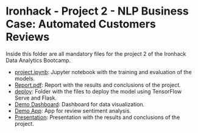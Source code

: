 # Ironhack - Project 2 - NLP Business Case: Automated Customers Reviews

Inside this folder are all mandatory files for the project 2 of the Ironhack Data Analytics Bootcamp.

- [project.ipynb](project.ipynb): Jupyter notebook with the training and evaluation of the models.
- [Report.pdf](Report.pdf): Report with the results and conclusions of the project.
- [deploy](deploy): Folder with the files to deploy the model using TensorFlow Serve and Flask.
- [Demo Dashboard](https://ironhack-project2-dashboard-production.up.railway.app/sentiments/): Dashboard for data visualization.
- [Demo App](https://ironhack-project2-app-production.up.railway.app/): App for review sentiment analysis.
- [Presentation](?): Presentation with the results and conclusions of the project.
